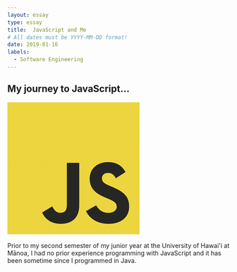```yaml
---
layout: essay
type: essay
title:  JavaScript and Me
# All dates must be YYYY-MM-DD format!
date: 2019-01-16
labels:
  - Software Engineering
---
```


## My journey to JavaScript... 

<img class="ui tiny left circular floated image" src="../images/jslogo.png">

Prior to my second semester of my junior year at the University of Hawai'i at Mānoa, I had no prior experience programming with JavaScript and it has been sometime since I programmed in Java.
